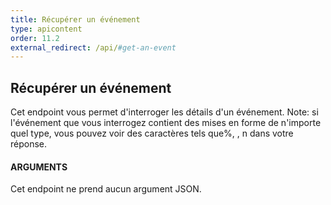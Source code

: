 ```yaml
---
title: Récupérer un événement
type: apicontent
order: 11.2
external_redirect: /api/#get-an-event
---
```


## Récupérer un événement
Cet endpoint vous permet d'interroger les détails d'un événement.
Note: si l'événement que vous interrogez contient des mises en forme de n'importe quel type, vous pouvez voir des caractères tels que%, \, n dans votre réponse.

#### ARGUMENTS

Cet endpoint ne prend aucun argument JSON.

